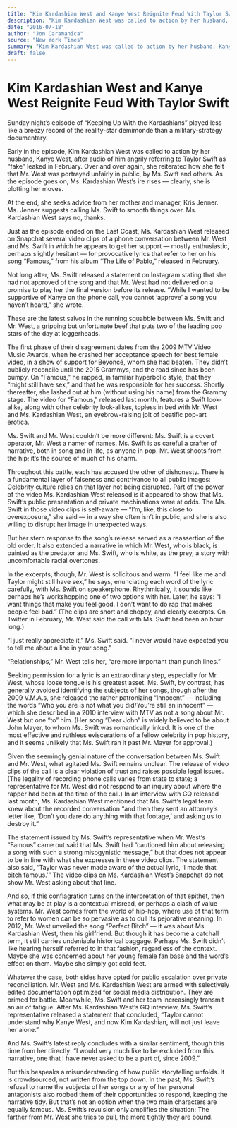 ```yaml
---
title: "Kim Kardashian West and Kanye West Reignite Feud With Taylor Swift"
description: "Kim Kardashian West was called to action by her husband, Kanye West, after audio of him angrily referring to Taylor Swift as “fake” leaked in February. As the episode goes on, Ms. Kardashian West’s ir..."
date: "2016-07-18"
author: "Jon Caramanica"
source: "New York Times"
summary: "Kim Kardashian West was called to action by her husband, Kanye West, after audio of him angrily referring to Taylor Swift as “fake” leaked in February. As the episode goes on, Ms. Kardashian West’s ire rises. At the end, she seeks advice from her mother and manager, Kris Jenner."
draft: false
---
```


# Kim Kardashian West and Kanye West Reignite Feud With Taylor Swift

Sunday night’s episode of “Keeping Up With the Kardashians” played less like a breezy record of the reality-star demimonde than a military-strategy documentary.

Early in the episode, Kim Kardashian West was called to action by her husband, Kanye West, after audio of him angrily referring to Taylor Swift as “fake” leaked in February. Over and over again, she reiterated how she felt that Mr. West was portrayed unfairly in public, by Ms. Swift and others. As the episode goes on, Ms. Kardashian West’s ire rises — clearly, she is plotting her moves.

At the end, she seeks advice from her mother and manager, Kris Jenner. Ms. Jenner suggests calling Ms. Swift to smooth things over. Ms. Kardashian West says no, thanks.

Just as the episode ended on the East Coast, Ms. Kardashian West released on Snapchat several video clips of a phone conversation between Mr. West and Ms. Swift in which he appears to get her support — mostly enthusiastic, perhaps slightly hesitant — for provocative lyrics that refer to her on his song “Famous,” from his album “The Life of Pablo,” released in February.

Not long after, Ms. Swift released a statement on  Instagram stating that she had not approved of the song and that Mr. West had not delivered on a promise to play her the final version before its release. “While I wanted to be supportive of Kanye on the phone call, you cannot ‘approve’ a song you haven’t heard,” she wrote.

These are the latest salvos in the running squabble between Ms. Swift and Mr. West, a gripping but unfortunate beef that puts two of the leading pop stars of the day at loggerheads.

The first phase of their disagreement dates from the 2009 MTV Video Music Awards, when he crashed her acceptance speech for best female video, in a show of support for Beyoncé, whom she had beaten. They didn’t publicly reconcile until the 2015 Grammys, and the road since has been bumpy. On “Famous,” he rapped, in familiar hyperbolic style, that they “might still have sex,” and that he was responsible for her success. Shortly thereafter, she lashed out at him (without using his name) from the Grammy stage. The video for “Famous,” released last month, features a Swift look-alike, along with other celebrity look-alikes, topless in bed with Mr. West and Ms. Kardashian West, an eyebrow-raising jolt of beatific pop-art erotica.

Ms. Swift and Mr. West couldn’t be more different: Ms. Swift is a covert operator, Mr. West a namer of names. Ms. Swift is as careful a crafter of narrative, both in song and in life, as anyone in pop. Mr. West shoots from the hip; it’s the source of much of his charm.

Throughout this battle, each has accused the other of dishonesty. There is a fundamental layer of falseness and contrivance to all public images: Celebrity culture relies on that layer not being disrupted. Part of the power of the video Ms. Kardashian West released is it appeared to show that Ms. Swift’s public presentation and private machinations were at odds. The Ms. Swift in those video clips is self-aware — “I’m, like, this close to overexposure,” she said — in a way she often isn’t in public, and she is also willing to disrupt her image in unexpected ways.

But her stern response to the song’s release served as a reassertion of the old order. It also extended a narrative in which Mr. West, who is black, is painted as the predator and Ms. Swift, who is white, as the prey, a story with uncomfortable racial overtones.

In the excerpts, though, Mr. West is solicitous and warm. “I feel like me and Taylor might still have sex,” he says, enunciating each word of the lyric carefully, with Ms. Swift on speakerphone. Rhythmically, it sounds like perhaps he’s workshopping one of two options with her. Later, he says: “I want things that make you feel good. I don’t want to do rap that makes people feel bad.” (The clips are short and choppy, and clearly excerpts. On Twitter in February, Mr. West said the call with Ms. Swift had been an hour long.)

“I just really appreciate it,” Ms. Swift said. “I never would have expected you to tell me about a line in your song.”

“Relationships,” Mr. West tells her, “are more important than punch lines.”

Seeking permission for a lyric is an extraordinary step, especially for Mr. West, whose loose tongue is his greatest asset. Ms. Swift, by contrast, has generally avoided identifying the subjects of her songs, though after the 2009 V.M.A.s, she released the rather patronizing “Innocent” — including the words “Who you are is not what you did/You’re still an innocent” — which she described in a 2010 interview with MTV as not a song about Mr. West but one “to” him. (Her song “Dear John” is widely believed to be about John Mayer, to whom Ms. Swift was romantically linked. It is one of the most effective and ruthless eviscerations of a fellow celebrity in pop history, and it seems unlikely that Ms. Swift ran it past Mr. Mayer for approval.)

Given the seemingly genial nature of the conversation between Ms. Swift and Mr. West, what agitated Ms. Swift remains unclear. The release of video clips of the call is a clear violation of trust and raises possible legal issues. (The legality of recording phone calls varies from state to state; a representative for Mr. West did not respond to an inquiry about where the rapper had been at the time of the call.) In an interview with GQ released last month, Ms. Kardashian West mentioned that Ms. Swift’s legal team knew about the recorded conversation “and then they sent an attorney’s letter like, ‘Don’t you dare do anything with that footage,’ and asking us to destroy it.”

The statement issued by Ms. Swift’s representative when Mr. West’s “Famous” came out said that Ms. Swift had “cautioned him about releasing a song with such a strong misogynistic message,” but that does not appear to be in line with what she expresses in these video clips. The statement also said, “Taylor was never made aware of the actual lyric, ‘I made that bitch famous.’” The video clips on Ms. Kardashian West’s Snapchat do not show Mr. West asking about that line.

And so, if this conflagration turns on the interpretation of that epithet, then what may be at play is a contextual misread, or perhaps a clash of value systems. Mr. West comes from the world of hip-hop, where use of that term to refer to women can be so pervasive as to dull its pejorative meaning. In 2012, Mr. West unveiled the song “Perfect Bitch” — it was about Ms. Kardashian West, then his girlfriend. But though it has become a catchall term, it still carries undeniable historical baggage. Perhaps Ms. Swift didn’t like hearing herself referred to in that fashion, regardless of the context. Maybe she was concerned about her young female fan base and the word’s effect on them. Maybe she simply got cold feet.

Whatever the case, both sides have opted for public escalation over private reconciliation. Mr. West and Ms. Kardashian West are armed with selectively edited documentation optimized for social media distribution. They are primed for battle. Meanwhile, Ms. Swift and her team increasingly transmit an air of fatigue. After Ms. Kardashian West’s GQ interview, Ms. Swift’s representative released a statement that concluded, “Taylor cannot understand why Kanye West, and now Kim Kardashian, will not just leave her alone.”

And Ms. Swift’s latest reply concludes with a similar sentiment, though this time from her directly: “I would very much like to be excluded from this narrative, one that I have never asked to be a part of, since 2009.”

But this bespeaks a misunderstanding of how public storytelling unfolds. It is crowdsourced, not written from the top down. In the past, Ms. Swift’s refusal to name the subjects of her songs or any of her personal antagonists also robbed them of their opportunities to respond, keeping the narrative tidy. But that’s not an option when the two main characters are equally famous. Ms. Swift’s revulsion only amplifies the situation: The farther from Mr. West she tries to pull, the more tightly they are bound.
